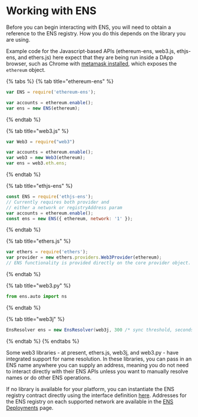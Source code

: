 # Working with ENS

Before you can begin interacting with ENS, you will need to obtain a reference to the ENS registry. How you do this depends on the library you are using.

Example code for the Javascript-based APIs \(ethereum-ens, web3.js, ethjs-ens, and ethers.js\) here expect that they are being run inside a DApp browser, such as Chrome with [metamask installed](https://metamask.github.io/metamask-docs/Main_Concepts/Getting_Started), which exposes the `ethereum` object.

{% tabs %}
{% tab title="ethereum-ens" %}
```javascript
var ENS = require('ethereum-ens');

var accounts = ethereum.enable();
var ens = new ENS(ethereum);
```
{% endtab %}

{% tab title="web3.js" %}
```javascript
var Web3 = require("web3")

var accounts = ethereum.enable();
var web3 = new Web3(ethereum);
var ens = web3.eth.ens;
```
{% endtab %}

{% tab title="ethjs-ens" %}
```javascript
const ENS = require('ethjs-ens');
// Currently requires both provider and
// either a network or registryAddress param
var accounts = ethereum.enable();
const ens = new ENS({ ethereum, network: '1' });
```
{% endtab %}

{% tab title="ethers.js" %}
```javascript
var ethers = require('ethers');
var provider = new ethers.providers.Web3Provider(ethereum);
// ENS functionality is provided directly on the core provider object.
```
{% endtab %}

{% tab title="web3.py" %}
```python
from ens.auto import ns
```
{% endtab %}

{% tab title="web3j" %}
```java
EnsResolver ens = new EnsResolver(web3j, 300 /* sync threshold, seconds */);
```
{% endtab %}
{% endtabs %}

Some web3 libraries - at present, ethers.js, web3j, and web3.py - have integrated support for name resolution. In these libraries, you can pass in an ENS name anywhere you can supply an address, meaning you do not need to interact directly with their ENS APIs unless you want to manually resolve names or do other ENS operations.

If no library is available for your platform, you can instantiate the ENS registry contract directly using the interface definition [here](https://github.com/ensdomains/ens/blob/master/contracts/ENS.sol). Addresses for the ENS registry on each supported network are available in the [ENS Deployments](../ens-deployments.md) page.

